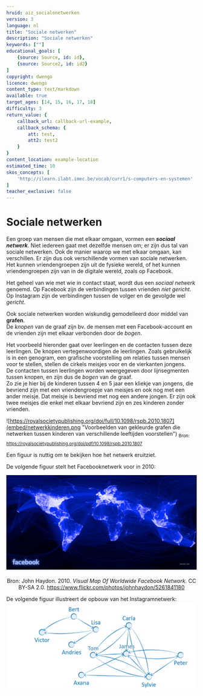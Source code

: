 ```yaml
---
hruid: aiz_socialenetwerken
version: 3
language: nl
title: "Sociale netwerken"
description: "Sociale netwerken"
keywords: [""]
educational_goals: [
    {source: Source, id: id}, 
    {source: Source2, id: id2}
]
copyright: dwengo
licence: dwengo
content_type: text/markdown
available: true
target_ages: [14, 15, 16, 17, 18]
difficulty: 3
return_value: {
    callback_url: callback-url-example,
    callback_schema: {
        att: test,
        att2: test2
    }
}
content_location: example-location
estimated_time: 10
skos_concepts: [
    'http://ilearn.ilabt.imec.be/vocab/curr1/s-computers-en-systemen'
]
teacher_exclusive: false
---
```


# Sociale netwerken

Een groep van mensen die met elkaar omgaan, vormen een **_sociaal netwerk_**. Niet iedereen gaat met dezelfde mensen om; er zijn dus tal van sociale netwerken. Ook de manier waarop we met elkaar omgaan, kan verschillen. Er zijn dus ook verschillende vormen van sociale netwerken. Het kunnen vriendengroepen zijn uit de fysieke wereld, of het kunnen vriendengroepen zijn van in de digitale wereld, zoals op Facebook. 

Het geheel van wie met wie in contact staat, wordt dus een *sociaal netwerk* genoemd. Op Facebook zijn de verbindingen tussen vrienden *niet gericht*. Op Instagram zijn de verbindingen tussen de volger en de gevolgde wel *gericht*.

Ook sociale netwerken worden wiskundig gemodelleerd door middel van **grafen**.  
De *knopen* van de graaf zijn bv. de mensen met een Facebook-account en de vrienden zijn met elkaar verbonden door de *bogen*. 

Het voorbeeld hieronder gaat over leerlingen en de contacten tussen deze leerlingen. De knopen vertegenwoordigen de leerlingen. Zoals gebruikelijk is in een genogram, een grafische voorstelling om relaties tussen mensen voor te stellen, stellen de cirkels meisjes voor en de vierkanten jongens. <br>
De contacten tussen leerlingen worden weergegeven door lijnsegmenten tussen knopen, en zijn dus de *bogen* van de graaf. <br>
Zo zie je hier bij de kinderen tussen 4 en 5 jaar een kliekje van jongens, die bevriend zijn met een vriendengroepje van meisjes en ook nog met een ander meisje. Dat meisje is bevriend met nog een andere jongen. Er zijn ook twee meisjes die enkel met elkaar bevriend zijn en zes kinderen zonder vrienden.

![https://royalsocietypublishing.org/doi/full/10.1098/rspb.2010.1807](embed/netwerkkinderen.png "Voorbeelden van gekleurde grafen die netwerken tussen kinderen van verschillende leeftijden voorstellen")
<sub>Bron: https://royalsocietypublishing.org/doi/pdf/10.1098/rspb.2010.1807</sub>

Een figuur is nuttig om te bekijken hoe het netwerk eruitziet. 

De volgende figuur stelt het Facebooknetwerk voor in 2010:

![Facebook](embed/facebooknetwerk.png "Facebooknetwwerk")
<sub><center>Bron: John Haydon. 2010. *Visual Map Of Worldwide Facebook Network.* CC BY-SA 2.0. https://www.flickr.com/photos/johnhaydon/5261841180</center></sub>

De volgende figuur illustreert de opbouw van het Instagramnetwerk:
![Instagram](embed/instagram.png "Instagramnetwerk")
